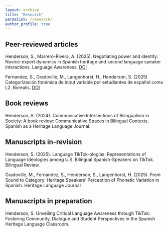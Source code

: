 ```yaml
---
layout: archive
title: "Research"
permalink: /research/
author_profile: true
---
```


## Peer-reviewed articles

Henderson, S., Marrero-Rivera, A. (2025). Negotiating power and identity: Novice-expert dynamics in Spanish heritage and second language speaker interactions. Language Awareness. [DOI](http://dx.doi.org/10.1080/09658416.2025.2552156) 

Fernandez, S., Gradoville, M., Langenhorst, H., Henderson, S. (2025) Categorización fonémica de input variable por estudiantes de español como L2. Borealis. [DOI](https://doi.org/10.7557/1.14.1.8001)  


## Book reviews  

Henderson, S. (2024). Communicative Intersections of Bilingualism in Society: A book review: Communicative Spaces in Bilingual Contexts. Spanish as a Heritage Language Journal. 

## Manuscripts in-revision

Henderson, S. (2025). Language TikTok-ologías: Representations of Language Ideologies among U.S. Bilingual Spanish-Speakers on TikTok. Bilingual Review. 

Gradoville, M., Fernandez, S., Henderson, S., Langenhorst, H. (2025). From Sound to Category: Heritage Speakers’ Perception of Phonetic Variation in Spanish. Heritage Language Journal

## Manuscripts in preparation
Henderson, S. Unveiling Critical Language Awareness through TikTok: Fostering Community, Dialogue and Student Perspectives in the Spanish Heritage Language Classroom.

